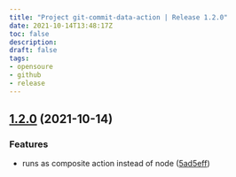```yaml
---
title: "Project git-commit-data-action | Release 1.2.0"
date: 2021-10-14T13:48:17Z
toc: false
description: 
draft: false
tags:
- opensoure
- github
- release
---
```

## [1.2.0](https://github.com/rlespinasse/git-commit-data-action/compare/1.1.2...1.2.0) (2021-10-14)


### Features

* runs as composite action instead of node ([5ad5eff](https://github.com/rlespinasse/git-commit-data-action/commit/5ad5eff6da805d1c0cd19cc122b6e3a500f20b8a))




